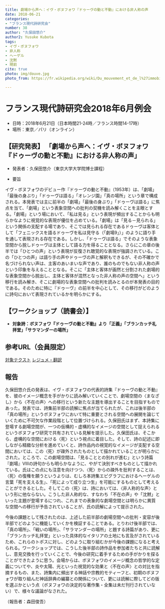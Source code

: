 ```yaml
---
title: 劇場から声へ：イヴ・ボヌフォワ『ドゥーヴの動と不動』における非人称の声
date: 2018-06-21
categories:
- "フランス現代詩研究会"
number: 38
author: "久保田悠介"
author2: Yusuke Kubota
tags: 
- イヴ・ボヌフォワ
- 非人称
- ヘーゲル
- 沈黙
- 現前
cite: true
photo: img/douve.jpg
photo_from: https://fr.wikipedia.org/wiki/Du_mouvement_et_de_l%27immobilit%C3%A9_de_Douve

---
```


# フランス現代詩研究会2018年6月例会

- 日時：2018年6月21日（日本時間21-24時／フランス時間14-17時）
- 場所：東京／パリ（オンライン）

## 【研究発表】 「劇場から声へ：イヴ・ボヌフォワ『ドゥーヴの動と不動』における非人称の声」

- 発表者：久保田悠介（東京大学大学院博士課程）

<!--more-->

- 要旨

イヴ・ボヌフォワのデビュー作『ドゥーヴの動と不動』（1953年）は、「劇場」「最後の身ぶり」「ドゥーヴは語る」「オレンジ園」「真の場所」という章で構成される。本発表では主に前半の「劇場」「最後の身ぶり」「ドゥーヴは語る」に焦点を当て、「劇場」という表象空間への批判の契機を読み解くことを主眼とする。「劇場」という場において、「私は見る」という表現が頻出することからも明らかなように視覚的な表現が優位を占めている。「劇場」は「見る－見られる」という関係の支配する場であり、そこでは見られる存在であるドゥーヴは客体として「フェニックスを語るドゥーヴを私は見守る（「劇場9」）」のように語り手を通して表現される存在である。しかし、「ドゥーヴは語る」でそのような表象空間から脱しドゥーヴは主体として語る力を得ることとなる。さらにこの章の後半では「ひとつの声」という表現が反復され聴覚的な表現が強調されている。この「ひとつの声」は語り手の声やドゥーヴの声と解釈もできるが、その不確かで名づけられない声は、主客のあいまいな声であり、誰のものでもない非人称の声という印象を与えることとなる。そこに「主体と客体が画然と分割された劇場的な表象空間から脱出し、主体と客体が混然となった非人称の声の空間へ」という移行を読み解き、そこに劇場的な表象空間への批判を読みとるのが本発表の目的である。そのために特に『ドゥーヴ』の前半を中心として、その移行がどのように詩句において表現されているかを明らかにする。


## 【ワークショップ（読書会）】

- **対象詩：ボヌフォワ『ドゥーヴの動と不動』より「正義」「ブランカッチ礼拝堂」「サラマンダーの場所」**

## 参考URL（会員限定）

[対象テクスト](https://groups.google.com/d/topic/poesiecontemporaine/GVAdEs9QWhU/discussion)
[レジュメ・翻訳](https://groups.google.com/d/msg/poesiecontemporaine/GW72s6hO8Bw/vBMERs7yBgAJ)

## 報告

久保田悠介氏の発表は、イヴ・ボヌフォワの代表的詩集『ドゥーヴの動と不動』を、彼のイメージ概念を手がかりに読み解いていくことで、劇場空間の〈まなざし〉から〈不在の声〉への移行という新たな主題を導出することを目指すものであった。発表では、詩集前半部の読解に焦点が当てられたが、これは後半部の「真の場所」というボヌフォワにおいて特に重要とされる空間への展開を論じていくために不可欠な作業段階として位置づけられる。久保田氏はまず、本詩集に登場する劇場空間が、一つの仮構的・虚構的なイメージの空間として捉えられるというボヌフォワ研究で共有されている見解を提示した。久保田氏は、そこから、虚構的な空間における〈死〉という視点に着目した。そして、詩の記述に即しながら精緻な分析を進めていくと、詩作品内の視覚的なイメージが支配する空間においては、この〈死〉が疎外されたものとして描かれていることが明らかにされた。ところで、この劇場空間は、「見ることとの別れが進む」という詩篇『劇場』VIIIの詩句からも明らかなように、やがて決別すべきものとして描かれている。氏はこの点にも注意を向けつつ、〈死〉からの疎外を批判することは、〈死〉の復権を願うというよりは、むしろ本詩集エピグラフにおけるヘーゲルの言葉「死を支える生」、「死によって成り立つ生」を可能にするものとして考えることができるとした。そしてこの〈死〉は、詩においては、〈非人称的な声〉という形に他ならない。こうした非人称的な、すなわち「不在の声」や「沈黙」といった主題が登場するにつれ、これまでの表象的な劇場空間とは明らかに異質な空間への移行が予告されていることが、氏の読解によって提示された。

今後の課題として残されたのは、上述した前半部の劇場空間への批判・変容が後半部でどのように機能していくかを検証することである。とりわけ後半部では、「真の場所」、「戦いの場所」、「サラマンダーの場所」と題する詩篇があり、更に「ブランカッチ礼拝堂」といった具体的なイタリアの土地にも言及がされているため、これらのトポスに対し、どのように取り組むかが今後の課題になると考えられる。ワークショップでは、こうした後半部の詩作品を参加者たちと共に読解し、意見交換を行っていくことで、今後の研究に着手するための手がかりを探ることができたように思う。会場からは、ボヌフォワのイメージ概念の哲学的な定義についてや、炎や太陽、光といった視覚的な効果と〈不在の声〉との対比を指摘するもの、また、詩集内に頻出する神話や宗教的モティーフと、初期のボヌフォワが取り組んだ神話辞典の編纂との関係について、更には読解に際してどの版を選ぶかという点（ボヌフォワの決定的な著作集・全集は未だ刊行されていない）で、様々な議論がなされた。

（報告者：森田俊吾）
